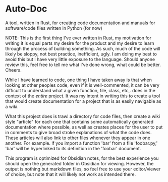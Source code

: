 # Auto-Doc
A tool, written in Rust, for creating code documentation and manuals for software/code files written in Python (for now)

NOTE:
This is the first thing I've ever written in Rust, my motivation for writing it is equal parts my desire for the product
and my desire to learn through the process of building something. As such, much of the code will likely be sloppy, not 
best practice, inefficient, ugly. I am doing my best to avoid this but I have very little exposure to the language. Should
anyone review this, feel free to tell me what I've done wrong, what could be better. Cheers. 

While I have learned to code, one thing I have taken away is that when looking at other peoples code, even if it is well-commented,
it can be very difficult to understand what a given function, file, class, etc,. does in the context of the *entire* project. It was 
my intent in writing this to create a tool that would create documentation for a project that is as easily navigable as a wiki.

What this project does is trawl a directory for code files, then create a wiki style "article" for each one that contains
some automatically generated documentation where possible, as well as creates places for the user to put in comments to give
broad stroke explanations of what the code does. These articles will also link to other files whenever they appear in one another.
For example. if you import a function 'bar' from a file 'foobar.py,' 'bar' will be hyperlinked to its definition in the 'foobar' 
document. 

This program is optimized for Obsidian notes, for the best experience you should open the generated folder in Obsidian for viewing. 
However, the output is nothing but markdown files, so feel free to use your editor/viewer of choice, but note that it will likely not work as intended there. 
